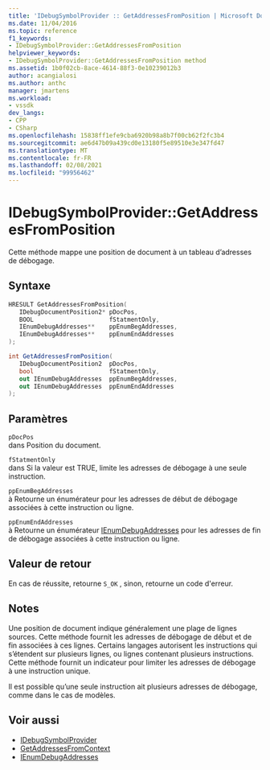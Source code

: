 ```yaml
---
title: 'IDebugSymbolProvider :: GetAddressesFromPosition | Microsoft Docs'
ms.date: 11/04/2016
ms.topic: reference
f1_keywords:
- IDebugSymbolProvider::GetAddressesFromPosition
helpviewer_keywords:
- IDebugSymbolProvider::GetAddressesFromPosition method
ms.assetid: 1b0f02cb-8ace-4614-88f3-0e10239012b3
author: acangialosi
ms.author: anthc
manager: jmartens
ms.workload:
- vssdk
dev_langs:
- CPP
- CSharp
ms.openlocfilehash: 15838ff1efe9cba6920b98a8b7f00cb62f2fc3b4
ms.sourcegitcommit: ae6d47b09a439cd0e13180f5e89510e3e347fd47
ms.translationtype: MT
ms.contentlocale: fr-FR
ms.lasthandoff: 02/08/2021
ms.locfileid: "99956462"
---
```

# <a name="idebugsymbolprovidergetaddressesfromposition"></a>IDebugSymbolProvider::GetAddressesFromPosition
Cette méthode mappe une position de document à un tableau d’adresses de débogage.

## <a name="syntax"></a>Syntaxe

```cpp
HRESULT GetAddressesFromPosition( 
   IDebugDocumentPosition2* pDocPos,
   BOOL                     fStatmentOnly,
   IEnumDebugAddresses**    ppEnumBegAddresses,
   IEnumDebugAddresses**    ppEnumEndAddresses
);
```

```csharp
int GetAddressesFromPosition( 
   IDebugDocumentPosition2  pDocPos,
   bool                     fStatmentOnly,
   out IEnumDebugAddresses  ppEnumBegAddresses,
   out IEnumDebugAddresses  ppEnumEndAddresses
);
```

## <a name="parameters"></a>Paramètres
`pDocPos`\
dans Position du document.

`fStatmentOnly`\
dans Si la valeur est TRUE, limite les adresses de débogage à une seule instruction.

`ppEnumBegAddresses`\
à Retourne un énumérateur pour les adresses de début de débogage associées à cette instruction ou ligne.

`ppEnumEndAddresses`\
à Retourne un énumérateur [IEnumDebugAddresses](../../../extensibility/debugger/reference/ienumdebugaddresses.md) pour les adresses de fin de débogage associées à cette instruction ou ligne.

## <a name="return-value"></a>Valeur de retour
 En cas de réussite, retourne `S_OK` , sinon, retourne un code d'erreur.

## <a name="remarks"></a>Notes
 Une position de document indique généralement une plage de lignes sources. Cette méthode fournit les adresses de débogage de début et de fin associées à ces lignes. Certains langages autorisent les instructions qui s’étendent sur plusieurs lignes, ou lignes contenant plusieurs instructions. Cette méthode fournit un indicateur pour limiter les adresses de débogage à une instruction unique.

 Il est possible qu’une seule instruction ait plusieurs adresses de débogage, comme dans le cas de modèles.

## <a name="see-also"></a>Voir aussi
- [IDebugSymbolProvider](../../../extensibility/debugger/reference/idebugsymbolprovider.md)
- [GetAddressesFromContext](../../../extensibility/debugger/reference/idebugsymbolprovider-getaddressesfromcontext.md)
- [IEnumDebugAddresses](../../../extensibility/debugger/reference/ienumdebugaddresses.md)
